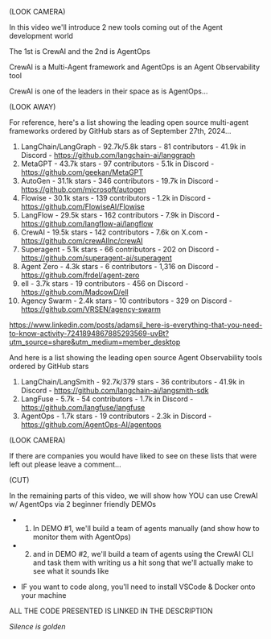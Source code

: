 (LOOK CAMERA)

In this video we'll introduce 2 new tools coming out of the Agent development world

The 1st is CrewAI and the 2nd is AgentOps

CrewAI is a Multi-Agent framework and AgentOps is an Agent Observability tool

CrewAI is one of the leaders in their space as is AgentOps...

(LOOK AWAY)

For reference, here's a list showing the leading open source multi-agent frameworks ordered by GitHub stars as of September 27th, 2024...

1. LangChain/LangGraph - 92.7k/5.8k stars - 81 contributors - 41.9k in Discord - https://github.com/langchain-ai/langgraph
2. MetaGPT - 43.7k stars - 97 contributors - 5.1k in Discord - https://github.com/geekan/MetaGPT
3. AutoGen - 31.1k stars - 346 contributors - 19.7k in Discord - https://github.com/microsoft/autogen
4. Flowise - 30.1k stars - 139 contributors - 1.2k in Discord - https://github.com/FlowiseAI/Flowise
5. LangFlow - 29.5k stars - 162 contributors - 7.9k in Discord - https://github.com/langflow-ai/langflow
6. CrewAI - 19.5k stars - 142 contributors - 7.6k on X.com - https://github.com/crewAIInc/crewAI
7. Superagent - 5.1k stars - 66 contributors - 202 on Discord - https://github.com/superagent-ai/superagent
8. Agent Zero - 4.3k stars - 6 contributors - 1,316 on Discord - https://github.com/frdel/agent-zero
9. ell - 3.7k stars - 19 contributors - 456 on Discord - https://github.com/MadcowD/ell
10. Agency Swarm - 2.4k stars - 10 contributors - 329 on Discord - https://github.com/VRSEN/agency-swarm

<!-- And just so we get an overall view of the multi-agent landscape, let's rerank by social media reach...

1. LangChain/LangGraph - 92.7k/5.8k stars - 81 contributors - 41.9k in Discord - https://github.com/langchain-ai/langgraph
2. AutoGen - 31.1k stars - 346 contributors - 19.7k in Discord - https://github.com/microsoft/autogen
3. LangFlow - 29.5k stars - 162 contributors - 7.9k in Discord - https://github.com/langflow-ai/langflow
4. CrewAI - 19.5k stars - 142 contributors - 7.6k on X.com - https://github.com/crewAIInc/crewAI
5. MetaGPT - 43.7k stars - 97 contributors - 5.1k in Discord - https://github.com/geekan/MetaGPT
6. Agent Zero - 4.3k stars - 6 contributors - 1.3k on Discord - https://github.com/frdel/agent-zero
7. Flowise - 30.1k stars - 139 contributors - 1.2k in Discord - https://github.com/FlowiseAI/Flowise
8. ell - 3.7k stars - 19 contributors - 456 on Discord - https://github.com/MadcowD/ell
9. Agency Swarm - 2.4k stars - 10 contributors - 329 on Discord - https://github.com/VRSEN/agency-swarm
10. Superagent - 5.1k stars - 66 contributors - 202 on Discord - https://github.com/superagent-ai/superagent -->

https://www.linkedin.com/posts/adamsil_here-is-everything-that-you-need-to-know-activity-7241894867885293569-uvBt?utm_source=share&utm_medium=member_desktop

And here is a list showing the leading open source Agent Observability tools ordered by GitHub stars

1. LangChain/LangSmith - 92.7k/379 stars - 36 contributors - 41.9k in Discord - https://github.com/langchain-ai/langsmith-sdk 
2. LangFuse - 5.7k - 54 contributors - 1.7k in Discord - https://github.com/langfuse/langfuse
3. AgentOps - 1.7k stars - 19 contributors - 2.3k in Discord - https://github.com/AgentOps-AI/agentops

<!-- AND let's rerank by social media reach to get an overall view again...

1. LangChain/LangSmith - 92.7k/379 stars - 36 contributors - 41.9k in Discord - https://github.com/langchain-ai/langsmith-sdk
2. AgentOps - 1.7k stars - 19 contributors - 2.3k in Discord - https://github.com/AgentOps-AI/agentops
3. LangFuse - 5.7k - 54 contributors - 1.7k in Discord - https://github.com/langfuse/langfuse -->

(LOOK CAMERA)

If there are companies you would have liked to see on these lists that were left out please leave a comment...

(CUT)


In the remaining parts of this video, we will show how YOU can use CrewAI w/ AgentOps via 2 beginner friendly DEMOs

- 1) In DEMO #1, we'll build a team of agents manually (and show how to monitor them with AgentOps)
- 2) and in DEMO #2, we'll build a team of agents using the CrewAI CLI and task them with writing us a hit song that we'll actually make to see what it sounds like

- IF you want to code along, you'll need to install VSCode & Docker onto your machine

ALL THE CODE PRESENTED IS LINKED IN THE DESCRIPTION

*Silence is golden*